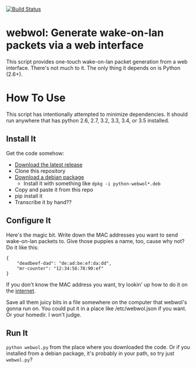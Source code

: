 [![Build Status](https://travis-ci.org/fhats/webwol.svg?branch=master)](https://travis-ci.org/fhats/webwol)

# webwol: Generate wake-on-lan packets via a web interface

This script provides one-touch wake-on-lan packet generation from a web interface.
There's not much to it. The only thing it depends on is Python (2.6+).

# How To Use

This script has intentionally attempted to minimize dependencies. It should run
anywhere that has python 2.6, 2.7, 3.2, 3.3, 3.4, or 3.5 installed.

## Install It

Get the code somehow:

* [Download the latest release](https://github.com/fhats/webwol/releases/latest)
* Clone this repository
* [Download a debian package](https://github.com/fhats/webwol/releases/latest)
    * Install it with something like `dpkg -i python-webwol*.deb`
* Copy and paste it from this repo
* pip install it
* Transcribe it by hand??

## Configure It

Here's the magic bit. Write down the MAC addresses you want to send wake-on-lan
packets to. Give those puppies a name, too, cause why not? Do it like this:

```
{
    "deadbeef-dad": "de:ad:be:ef:da:dd",
    "mr-counter": "12:34:56:78:90:ef"
}
```

If you don't know the MAC address you want, try lookin' up how to do it on the
[internet](http://www.wikihow.com/Find-the-MAC-Address-of-Your-Computer).

Save all them juicy bits in a file somewhere on the computer that webwol's gonna
run on. You could put it in a place like /etc/webwol.json if you want. Or your
homedir. I won't judge.

## Run It

`python webwol.py` from the place where you downloaded the code. Or if you
installed from a debian package, it's probably in your path, so try just `webwol.py`?

